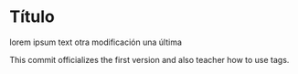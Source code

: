 # Título

lorem ipsum text
otra modificación
una última

This commit officializes the first version and also teacher how to use tags.
